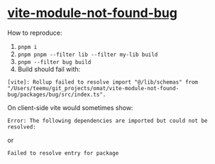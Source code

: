 # [vite-module-not-found-bug](https://teemukoivisto.github.io/vite-module-not-found-bug/)

How to reproduce:

1. `pnpm i`
2. `pnpm pnpm --filter lib --filter my-lib build`
3. `pnpm --filter bug build`
4. Build should fail with:

```
[vite]: Rollup failed to resolve import "@/lib/schemas" from "/Users/teemu/git_projects/omat/vite-module-not-found-bug/packages/bug/src/index.ts".
```

On client-side vite would sometimes show:

```
Error: The following dependencies are imported but could not be resolved:
```

or 

```
Failed to resolve entry for package
```

